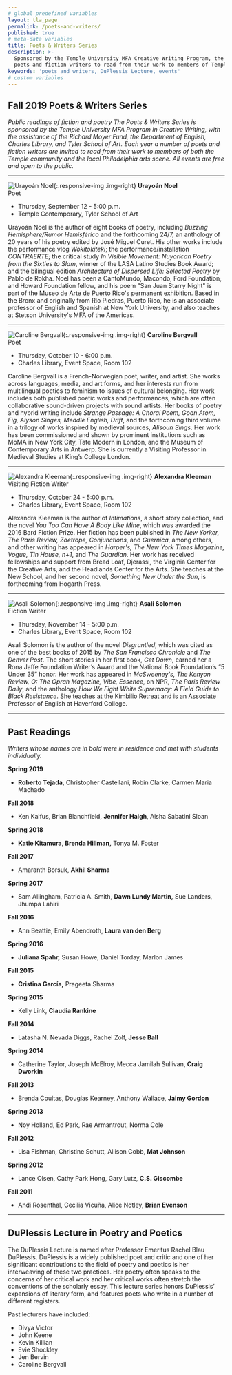 ```yaml
---
# global predefined variables
layout: tla_page
permalink: /poets-and-writers/
published: true
# meta-data variables
title: Poets & Writers Series
description: >-
  Sponsored by the Temple University MFA Creative Writing Program, the Poets and Writers Series invites
  poets and fiction writers to read from their work to members of Temple community and Philadelphia arts scene.
keywords: 'poets and writers, DuPlessis Lecture, events'
# custom variables
---
```

## Fall 2019 Poets & Writers Series
_Public readings of fiction and poetry_
_The Poets & Writers Series is sponsored by the Temple University MFA Program in Creative Writing, with the assistance of the Richard Moyer Fund, the Department of English, Charles Library, and Tyler School of Art. Each year a number of poets and fiction writers are invited to read from their work to members of both the Temple community and the local Philadelphia arts scene. All events are free and open to the public._

___

![Urayoán Noel]({{site.baseurl}}/media/resizedrusty.jpg){:.responsive-img .img-right}
**Urayoán Noel**<br/>
Poet<br/>

- Thursday, September 12 - 5:00 p.m.<br/>
- Temple Contemporary, Tyler School of Art<br/>

Urayoán Noel is the author of eight books of poetry, including _Buzzing Hemisphere/Rumor Hemisférico_ and the forthcoming 24/7, an anthology of 20 years of his poetry edited by José Miguel Curet. His other works include the performance vlog _Wokitokiteki_; the performance/installation _CONTRAERTE_; the critical study _In Visible Movement: Nuyorican Poetry from the Sixties to Slam_, winner of the LASA Latino Studies Book Award; and the bilingual edition _Architecture of Dispersed Life: Selected Poetry_ by Pablo de Rokha. Noel has been a CantoMundo, Macondo, Ford Foundation, and Howard Foundation fellow, and his poem "San Juan Starry Night" is part of the Museo de Arte de Puerto Rico's permanent exhibition. Based in the Bronx and originally from Río Piedras, Puerto Rico, he is an associate professor of English and Spanish at New York University, and also teaches at Stetson University's MFA of the Americas. 

___

![Caroline Bergvall]({{site.baseurl}}/media/resizedbergvall.jpg){:.responsive-img .img-right}
**Caroline Bergvall**<br/>
Poet<br/>

- Thursday, October 10 - 6:00 p.m.
- Charles Library, Event Space, Room 102<br/>

Caroline Bergvall is a French-Norwegian poet, writer, and artist. She works across languages, media, and art forms, and her interests run from multilingual poetics to feminism to issues of cultural belonging. Her work includes both published poetic works and performances, which are often collaborative sound-driven projects with sound artists. Her books of poetry and hybrid writing include _Strange Passage: A Choral Poem, Goan Atom, Fig, Alyson Singes, Meddle English, Drift_, and the forthcoming third volume in a trilogy of works inspired by medieval sources, _Alisoun Sings_. Her work has been commissioned and shown by prominent institutions such as MoMA in New York City, Tate Modern in London, and the Museum of Contemporary Arts in Antwerp. She is currently a Visiting Professor in Medieval Studies at King’s College London. 

___

![Alexandra Kleeman]({{site.baseurl}}/media/resizedkleeman.jpg){:.responsive-img .img-right}
**Alexandra Kleeman**<br/>
 Visiting Fiction Writer<br/>

- Thursday, October 24 - 5:00 p.m.<br/>
- Charles Library, Event Space, Room 102<br/>

Alexandra Kleeman is the author of _Intimations_, a short story collection, and the novel _You Too Can Have A Body Like Mine_, which was awarded the 2016 Bard Fiction Prize. Her fiction has been published in _The New Yorker, The Paris Review, Zoetrope, Conjunctions_, and _Guernica_, among others, and other writing has appeared in _Harper's, The New York Times Magazine, Vogue, Tin House, n+1_, and _The Guardian_. Her work has received fellowships and support from Bread Loaf, Djerassi, the Virginia Center for the Creative Arts, and the Headlands Center for the Arts. She teaches at the New School, and her second novel, _Something New Under the Sun_, is forthcoming from Hogarth Press.

___

![Asali Solomon]({{site.baseurl}}/media/resized2soloman.jpg){:.responsive-img .img-right}
**Asali Solomon**<br/>
 Fiction Writer<br/>

- Thursday, November 14 - 5:00 p.m.<br/>
- Charles Library, Event Space, Room 102<br/>

Asali Solomon is the author of the novel _Disgruntled_, which was cited as one of the best books of 2015 by _The San Francisco Chronicle_ and _The Denver Post_. The short stories in her first book, _Get Down_, earned her a Rona Jaffe Foundation Writer’s Award and the National Book Foundation’s “5 Under 35” honor. Her work has appeared in _McSweeney's, The Kenyon Review, O: The Oprah Magazine, Vibe, Essence_, on NPR, _The Paris Review Daily_, and the anthology _How We Fight White Supremacy: A Field Guide to Black Resistance_. She teaches at the Kimbilio Retreat and is an Associate Professor of English at Haverford College. 

___

## Past Readings

_Writers whose names are in bold were in residence and met with students individually._

**Spring 2019**
- **Roberto Tejada**, Christopher Castellani, Robin Clarke, Carmen Maria Machado

**Fall 2018**
- Ken Kalfus, Brian Blanchfield, **Jennifer Haigh**, Aisha Sabatini Sloan

**Spring 2018**
- **Katie Kitamura, Brenda Hillman,** Tonya M. Foster

**Fall 2017**
- Amaranth Borsuk, **Akhil Sharma**

**Spring 2017**
- Sam Allingham, Patricia A. Smith, **Dawn Lundy Martin,** Sue Landers, Jhumpa Lahiri

**Fall 2016**
- Ann Beattie, Emily Abendroth, **Laura van den Berg**

**Spring 2016**
- **Juliana Spahr,** Susan Howe, Daniel Torday, Marlon James

**Fall 2015**
- **Cristina García,** Prageeta Sharma

**Spring 2015**
- Kelly Link, **Claudia Rankine**

**Fall 2014**
- Latasha N. Nevada Diggs, Rachel Zolf, **Jesse Ball**

**Spring 2014**
- Catherine Taylor, Joseph McElroy, Mecca Jamilah Sullivan, **Craig Dworkin**

**Fall 2013**
- Brenda Coultas, Douglas Kearney, Anthony Wallace, **Jaimy Gordon**

**Spring 2013**
- Noy Holland, Ed Park, Rae Armantrout, Norma Cole

**Fall 2012**
- Lisa Fishman, Christine Schutt, Allison Cobb, **Mat Johnson**

**Spring 2012**
- Lance Olsen, Cathy Park Hong, Gary Lutz, **C.S. Giscombe**

**Fall 2011**
- Andi Rosenthal, Cecilia Vicuña, Alice Notley, **Brian Evenson**

___

## DuPlessis Lecture in Poetry and Poetics
The DuPlessis Lecture is named after Professor Emeritus Rachel Blau DuPlessis. DuPlessis is a widely published poet and critic and one of her significant contributions to the field of poetry and poetics is her interweaving of these two practices. Her poetry often speaks to the concerns of her critical work and her critical works often stretch the conventions of the scholarly essay. This lecture series honors DuPlessis’ expansions of literary form, and features poets who write in a number of different registers.

Past lecturers have included:
- Divya Victor
- John Keene
- Kevin Killian
- Evie Shockley
- Jen Bervin
- Caroline Bergvall
